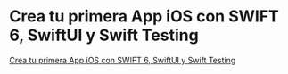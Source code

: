# Crea tu primera App iOS con SWIFT 6, SwiftUI y Swift Testing

[Crea tu primera App iOS con SWIFT 6, SwiftUI y Swift Testing](https://www.youtube.com/watch?v=4JlSxaIWRJ0)
